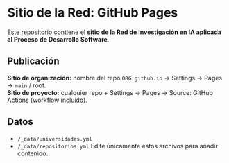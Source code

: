 # Sitio de la Red: GitHub Pages

Este repositorio contiene el **sitio de la Red de Investigación en IA aplicada al Proceso de Desarrollo Software**.

## Publicación
**Sitio de organización:** nombre del repo `ORG.github.io` → Settings → Pages → `main` / root.  
**Sitio de proyecto:** cualquier repo + Settings → Pages → Source: GitHub Actions (workflow incluido).

## Datos
- `/_data/universidades.yml`
- `/_data/repositorios.yml`
Edite únicamente estos archivos para añadir contenido.
